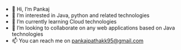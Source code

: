 - 👋 Hi, I’m Pankaj
- 👀 I’m interested in Java, python and related technologies
- 🌱 I’m currently learning Cloud technologies
- 💞️ I’m looking to collaborate on any web applications based on Java technologies
- 📫 You can reach me on pankajpathakk95@gmail.com

<!---
pnkj95/pnkj95 is a ✨ special ✨ repository because its `README.md` (this file) appears on your GitHub profile.
You can click the Preview link to take a look at your changes.
--->
